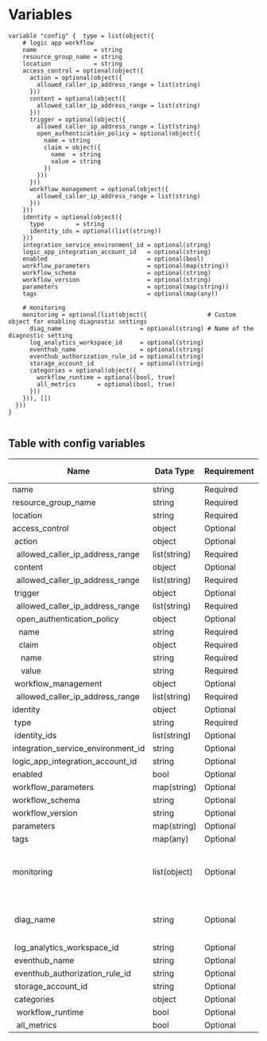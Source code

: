 # Variables

```
variable "config" {  type = list(object({
    # logic app workflow
    name                = string
    resource_group_name = string
    location            = string
    access_control = optional(object({
      action = optional(object({
        allowed_caller_ip_address_range = list(string)
      }))
      content = optional(object({
        allowed_caller_ip_address_range = list(string)
      }))
      trigger = optional(object({
        allowed_caller_ip_address_range = list(string)
        open_authentication_policy = optional(object({
          name = string
          claim = object({
            name  = string
            value = string
          })
        }))
      }))
      workflow_management = optional(object({
        allowed_caller_ip_address_range = list(string)
      }))
    }))
    identity = optional(object({
      type         = string
      identity_ids = optional(list(string))
    }))
    integration_service_environment_id = optional(string)
    logic_app_integration_account_id   = optional(string)
    enabled                            = optional(bool)
    workflow_parameters                = optional(map(string))
    workflow_schema                    = optional(string)
    workflow_version                   = optional(string)
    parameters                         = optional(map(string))
    tags                               = optional(map(any))

    # monitoring
    monitoring = optional(list(object({                 # Custom object for enabling diagnostic settings
      diag_name                      = optional(string) # Name of the diagnostic setting
      log_analytics_workspace_id     = optional(string)
      eventhub_name                  = optional(string)
      eventhub_authorization_rule_id = optional(string)
      storage_account_id             = optional(string)
      categories = optional(object({
        workflow_runtime = optional(bool, true)
        all_metrics      = optional(bool, true)
      }))
    })), [])
  }))
}


```


## Table with config variables

| Name | Data Type | Requirement | Default Value | Comment |
| ------- | --------- | ----------- | ------------- | ------- |
|name | string | Required |  |  |
|resource_group_name | string | Required |  |  |
|location | string | Required |  |  |
|access_control | object | Optional |  |  |
|&nbsp;action | object | Optional |  |  |
|&nbsp;&nbsp;allowed_caller_ip_address_range | list(string) | Required |  |  |
|&nbsp;content | object | Optional |  |  |
|&nbsp;&nbsp;allowed_caller_ip_address_range | list(string) | Required |  |  |
|&nbsp;trigger | object | Optional |  |  |
|&nbsp;&nbsp;allowed_caller_ip_address_range | list(string) | Required |  |  |
|&nbsp;&nbsp;open_authentication_policy | object | Optional |  |  |
|&nbsp;&nbsp;&nbsp;name | string | Required |  |  |
|&nbsp;&nbsp;&nbsp;claim | object | Required |  |  |
|&nbsp;&nbsp;&nbsp;&nbsp;name | string | Required |  |  |
|&nbsp;&nbsp;&nbsp;&nbsp;value | string | Required |  |  |
|&nbsp;workflow_management | object | Optional |  |  |
|&nbsp;&nbsp;allowed_caller_ip_address_range | list(string) | Required |  |  |
|identity | object | Optional |  |  |
|&nbsp;type | string | Required |  |  |
|&nbsp;identity_ids | list(string) | Optional |  |  |
|integration_service_environment_id | string | Optional |  |  |
|logic_app_integration_account_id | string | Optional |  |  |
|enabled | bool | Optional |  |  |
|workflow_parameters | map(string) | Optional |  |  |
|workflow_schema | string | Optional |  |  |
|workflow_version | string | Optional |  |  |
|parameters | map(string) | Optional |  |  |
|tags | map(any) | Optional |  |  |
|monitoring | list(object) | Optional | [] |  Custom object for enabling diagnostic settings |
|&nbsp;diag_name | string | Optional |  |  Name of the diagnostic setting |
|&nbsp;log_analytics_workspace_id | string | Optional |  |  |
|&nbsp;eventhub_name | string | Optional |  |  |
|&nbsp;eventhub_authorization_rule_id | string | Optional |  |  |
|&nbsp;storage_account_id | string | Optional |  |  |
|&nbsp;categories | object | Optional |  |  |
|&nbsp;&nbsp;workflow_runtime | bool | Optional |  true |  |
|&nbsp;&nbsp;all_metrics | bool | Optional |  true |  |


